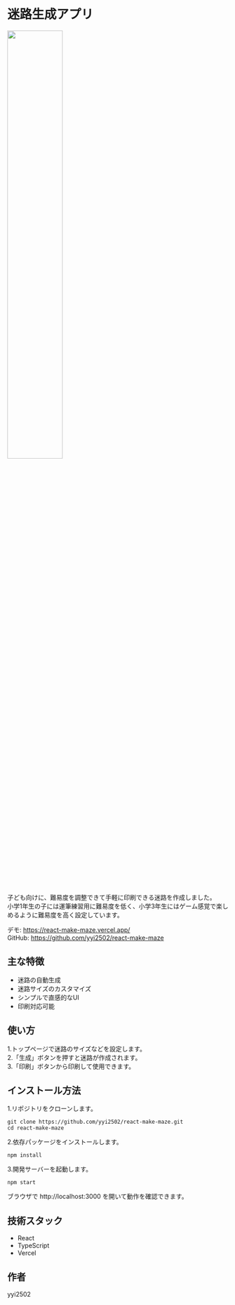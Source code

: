 # 迷路生成アプリ
<img src="https://github.com/user-attachments/assets/978abcca-d025-431c-8956-ccaef5ee91c1" width="50%" />  

子ども向けに、難易度を調整できて手軽に印刷できる迷路を作成しました。  
小学1年生の子には運筆練習用に難易度を低く、小学3年生にはゲーム感覚で楽しめるように難易度を高く設定しています。  
  
デモ: https://react-make-maze.vercel.app/  
GitHub: https://github.com/yyi2502/react-make-maze

## 主な特徴
- 迷路の自動生成
- 迷路サイズのカスタマイズ
- シンプルで直感的なUI
- 印刷対応可能

## 使い方
1.トップページで迷路のサイズなどを設定します。  
2.「生成」ボタンを押すと迷路が作成されます。      
3.「印刷」ボタンから印刷して使用できます。

## インストール方法
1.リポジトリをクローンします。
```
git clone https://github.com/yyi2502/react-make-maze.git
cd react-make-maze
```
2.依存パッケージをインストールします。
```
npm install
```
3.開発サーバーを起動します。
```
npm start
```
ブラウザで http://localhost:3000 を開いて動作を確認できます。


## 技術スタック
- React
- TypeScript
- Vercel


## 作者
yyi2502
